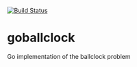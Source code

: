 [![Build Status](https://travis-ci.org/tenaciousjzh/goballclock.svg?branch=master)](https://travis-ci.org/tenaciousjzh/goballclock)
# goballclock
Go implementation of the ballclock problem
